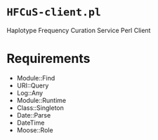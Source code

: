# ```HFCuS-client.pl```

Haplotype Frequency Curation Service
Perl Client



# Requirements
- Module::Find
- URI::Query
- Log::Any
- Module::Runtime
- Class::Singleton
- Date::Parse
- DateTime
- Moose::Role
